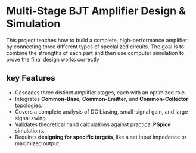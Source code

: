 # Multi-Stage BJT Amplifier Design & Simulation

This project teaches how to build a complete, high-performance amplifier by connecting three different types of specialized circuits. The goal is to combine the strengths of each part and then use computer simulation to prove the final design works correctly

## key Features

* Cascades three distinct amplifier stages, each with an optimized role.
* Integrates **Common-Base**, **Common-Emitter**, and **Common-Collector** topologies.
* Covers a complete analysis of DC biasing, small-signal gain, and large-signal swing.
* Validates theoretical hand calculations against practical **PSpice** simulations.
* Requires **designing for specific targets**, like a set input impedance or maximized output.
